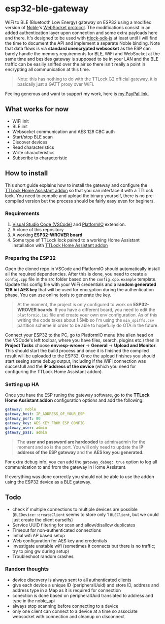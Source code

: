 # esp32-ble-gateway
WiFi to BLE (Bluetooth Low Energy) gateway on ESP32 using a modified version of [Noble](https://github.com/abandonware/noble)'s [WebSocket protocol](https://github.com/abandonware/noble/blob/master/ws-slave.js). The modifications consist in an added authentication layer upon connection and some extra payloads here and there. It's designed to be used with [ttlock-sdk-js](https://github.com/kind3r/ttlock-sdk-js) at least until I will find the time to document the API and implement a separate Noble binding. Note that data flows is via **standard unencrypted websocket** as the ESP can barely handle the memory requirements for BLE, WiFi and WebSocket at the same time and besides gateway is supposed to be in your LAN and the BLE traffic can be easilly sniffed over the air so there isn't really a point in encrypting all communication at this time.   

> Note: this has nothing to do with the TTLock G2 official gateway, it is basically just a GATT proxy over WiFi.

Feeling generous and want to support my work, here is [my PayPal link](https://paypal.me/kind3r).  


## What works for now
- WiFi init
- BLE init
- Websocket communication and AES 128 CBC auth
- Start/stop BLE scan
- Discover devices
- Read characteristics
- Write characteristics
- Subscribe to characteristic

## How to install

This short guide explains how to install the gateway and configure the [TTLock Home Assistant addon](https://github.com/kind3r/hass-addons) so that you can interface it with a TTLock lock. You need to compile and upload the binary yourself, there is no pre-compiled version but the process should be fairly easy even for beginers.  

### Requirements

1. [Visual Studio Code (VSCode)](https://code.visualstudio.com/) and [PlatformIO](https://platformio.org/) extension.  
2. A clone of this repository  
3. A working **ESP32-WROVER board**  
4. Some type of TTLock lock paired to a working Home Assistant installation with [TTLock Home Assistant addon](https://github.com/kind3r/hass-addons)

### Preparing the ESP32

Open the cloned repo in VSCode and PlatformIO should automatically install all the required dependencies. After this is done, you need to create a `config.cpp` file in the src folder based on the `config.cpp.example` template. Update this config file with your WiFi credentials and a **random generated 128 bit AES key** that will be used for encryption during the authentication phase. You can use [online tools](https://www.allkeysgenerator.com/Random/Security-Encryption-Key-Generator.aspx) to generate the key.  

> At the moment, the project is only configured to work on **ESP32-WROVER boards**. If you have a different board, you need to edit the `platformio.ini` file and create your own env configuration. As of this writing the code takes about 1.5Mb so I'm using the `min_spiffs.csv` partition scheme in order to be able to hopefully do OTA in the future.

Connect your ESP32 to the PC, go to PlatformIO menu (the alien head on the VSCode's left toolbar, where you have files, search, plugins etc.) then in **Project Tasks** choose **env:esp-wrover** -> **General** -> **Upload and Monitor**. This should start the build process and once it is finished the compiled result will be uploaded to the ESP32. Once the upload finishes you should start seeing some debug output, including if the WiFi connection was succesfull and the **IP address of the device** (which you need for configuring the TTLock Home Assistant addon).

### Setting up HA

Once you have the ESP runing the gateway software, go to the **TTLock Home Assistant addon** configuration options and add the following:

```yaml
gateway: noble
gateway_host: IP_ADDRESS_OF_YOUR_ESP
gateway_port: 80
gateway_key: AES_KEY_FROM_ESP_CONFIG
gateway_user: admin
gateway_pass: admin
```

> The **user and password are hardcoded** to admin/admin for the moment and so is the port. You will only need to update the **IP address of the ESP gateway** and the **AES key you generated**.  

For extra debug info, you can add the `gateway_debug: true` option to log all communication to and from the gateway in Home Assistant.  

If everything was done correctly you should not be able to use the addon using the ESP32 device as a BLE gateway.  


## Todo

- check if multiple connections to multiple devices are possible (`BLEDevice::createClient` seems to store only 1 `BLEClient`, but we could just create the client ourselfs)
- Service UUID filtering for scan and allow/disallow duplicates
- Timeout for non-authenticated connections
- Initial wifi AP based setup
- Web configuration for AES key and credentials
- Investigate unstable wifi (sometimes it connects but there is no traffic; try to ping gw during setup)
- Troubleshoot random crashes

### Random thoughts

- device discovery is always sent to all authenticated clients
- give each device a unique ID (peripheralUuid) and store ID, address and address type in a Map as it is required for connection
- conection is done based on peripheralUuid translated to address and type in the noble_api
- always stop scanning before connecting to a device
- only one client can connect to a device at a time so associate websocket with connection and cleanup on disconnect
